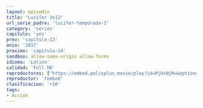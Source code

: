 ```yaml
---
layout: episodio
title: "Lucifer 3x13"
url_serie_padre: 'lucifer-temporada-3'
category: 'series'
capitulo: 'yes'
prev: 'capitulo-12'
anio: '2017'
proximo: 'capitulo-14'
sandbox: allow-same-origin allow-forms
idioma: 'Latino'
calidad: 'Full HD'
reproductores: ["https://embed.pelisplus.movie/play?id=MjUxNjM=&option=latin"]
reproductor: 'fembed'
clasificacion: '+10'
tags:
- Accion
---
```












